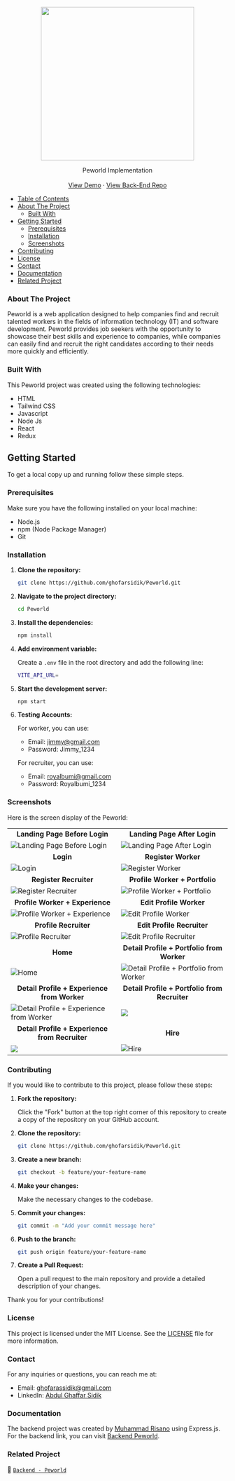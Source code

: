 <br />
  <div align="center">
    <a href="https://github.com/ghofarsidik/Peworld">
      <img src="https://github.com/ghofarsidik/Peworld/blob/65f3d7f14e2bc24f66753f9b14f50830ce7c0f2c/src/components/images/logo/logo.png" width="350"/>
  </a>

  <p align="center">
    Peworld Implementation
    <br />
    <br />
   <a href="https://peword-ags.netlify.app/" target="_blank">View Demo</a>
    ·
    <a href="https://github.com/ghofarsidik/Be_Peworld.git" target="_blank">View Back-End Repo</a>
  </p>
  </div>

- [Table of Contents](#table-of-contents)
- [About The Project](#about-the-project)
  - [Built With](#built-with)
- [Getting Started](#getting-started)
  - [Prerequisites](#prerequisites)
  - [Installation](#installation)
  - [Screenshots](#screenshots)
- [Contributing](#contributing)
- [License](#license)
- [Contact](#contact)
- [Documentation](#documentation)
- [Related Project](#related-project)

### About The Project

Peworld is a web application designed to help companies find and recruit talented workers in the fields of information technology (IT) and software development. Peworld provides job seekers with the opportunity to showcase their best skills and experience to companies, while companies can easily find and recruit the right candidates according to their needs more quickly and efficiently.

### Built With

This Peworld project was created using the following technologies:

- HTML
- Tailwind CSS
- Javascript 
- Node Js
- React
- Redux

## Getting Started

To get a local copy up and running follow these simple steps.

### Prerequisites

Make sure you have the following installed on your local machine:

- Node.js
- npm (Node Package Manager)
- Git

### Installation

1. **Clone the repository:**

   ```sh
   git clone https://github.com/ghofarsidik/Peworld.git
   ```

2. **Navigate to the project directory:**

   ```sh
   cd Peworld
   ```

3. **Install the dependencies:**

   ```sh
   npm install
   ```

4. **Add environment variable:**

   Create a `.env` file in the root directory and add the following line:

   ```sh
   VITE_API_URL=
   ```

5. **Start the development server:**

   ```sh
   npm start
   ```

6. **Testing Accounts:**

   For worker, you can use:
   - Email: jimmy@gmail.com
   - Password: Jimmy_1234

   For recruiter, you can use:
   - Email: royalbumi@gmail.com
   - Password: Royalbumi_1234



### Screenshots

Here is the screen display of the Peworld:

<table style="width: 100%;">
  <tr>
    <td style="width: 50%; text-align: center;"><strong>Landing Page Before Login</strong></td>
    <td style="width: 50%; text-align: center;"><strong>Landing Page After Login</strong></td>
  </tr>
  <tr>
    <td style="width: 50%;">
      <!-- <details>
        <summary style="text-align: left; vertical-align: top;">Show/Hide Image</summary>
        <br> -->
        <img src="https://github.com/ghofarsidik/Peworld/blob/0c0ccdfe1eef842c81062ed8a3a3c531ce88a84f/src/components/images/screenshot/Landing%20Page%20before%20Login.png" alt="Landing Page Before Login">
      <!-- </details> -->
    </td>
    <td style="width: 50%;">
      <!-- <details>
        <summary style="text-align: left; vertical-align: top;">Show/Hide Image</summary>
        <br> -->
        <img src="https://github.com/ghofarsidik/Peworld/blob/0c0ccdfe1eef842c81062ed8a3a3c531ce88a84f/src/components/images/screenshot/landing%20Page%20After%20login.png" alt="Landing Page After Login">
      <!-- </details> -->
    </td>
  </tr>
  <tr>
    <td style="width: 50%; text-align: center;"><strong>Login</strong></td>
    <td style="width: 50%; text-align: center;"><strong>Register Worker</strong></td>
  </tr>
  <tr>
    <td style="width: 50%;">
      <!-- <details>
        <summary style="text-align: left; vertical-align: top;">Show/Hide Image</summary>
        <br> -->
        <img src="https://github.com/ghofarsidik/Peworld/blob/0c0ccdfe1eef842c81062ed8a3a3c531ce88a84f/src/components/images/screenshot/Login.png" alt="Login">
      <!-- </details> -->
    </td>
    <td style="width: 50%;">
      <!-- <details>
        <summary style="text-align: left; vertical-align: top;">Show/Hide Image</summary>
        <br> -->
        <img src="https://github.com/ghofarsidik/Peworld/blob/0c0ccdfe1eef842c81062ed8a3a3c531ce88a84f/src/components/images/screenshot/Register%20Worker.png" alt="Register Worker">
      <!-- </details> -->
    </td>
  </tr>
  <tr>
    <td style="width: 50%; text-align: center;"><strong>Register Recruiter</strong></td>
    <td style="width: 50%; text-align: center;"><strong>Profile Worker + Portfolio</strong></td>
  </tr>
  <tr>
    <td style="width: 50%;">
      <!-- <details>
        <summary style="text-align: left; vertical-align: top;">Show/Hide Image</summary>
        <br> -->
        <img src="https://github.com/ghofarsidik/Peworld/blob/0c0ccdfe1eef842c81062ed8a3a3c531ce88a84f/src/components/images/screenshot/Register%20Recruiter.png" alt="Register Recruiter">
      <!-- </details> -->
    </td>
    <td style="width: 50%;">
      <!-- <details>
        <summary style="text-align: left; vertical-align: top;">Show/Hide Image</summary>
        <br> -->
        <img src="https://github.com/ghofarsidik/Peworld/blob/0c0ccdfe1eef842c81062ed8a3a3c531ce88a84f/src/components/images/screenshot/profile%20worker%20%2B%20portofolio.png" alt="Profile Worker + Portfolio">
      <!-- </details> -->
    </td>
  </tr>
  <tr>
    <td style="width: 50%; text-align: center;"><strong>Profile Worker + Experience</strong></td>
    <td style="width: 50%; text-align: center;"><strong>Edit Profile Worker</strong></td>
  </tr>
  <tr>
    <td style="width: 50%;">
      <!-- <details>
        <summary style="text-align: left; vertical-align: top;">Show/Hide Image</summary>
        <br> -->
        <img src="https://github.com/ghofarsidik/Peworld/blob/0c0ccdfe1eef842c81062ed8a3a3c531ce88a84f/src/components/images/screenshot/profile%20worker%20%2B%20experience.png" alt="Profile Worker + Experience">
      <!-- </details> -->
    </td>
    <td style="width: 50%;">
      <!-- <details>
        <summary style="text-align: left; vertical-align: top;">Show/Hide Image</summary>
        <br> -->
        <img src="https://github.com/ghofarsidik/Peworld/blob/0c0ccdfe1eef842c81062ed8a3a3c531ce88a84f/src/components/images/screenshot/edit%20profile%20worker.png" alt="Edit Profile Worker">
      <!-- </details> -->
    </td>
  </tr>
  <tr>
    <td style="width: 50%; text-align: center;"><strong>Profile Recruiter</strong></td>
    <td style="width: 50%; text-align: center;"><strong>Edit Profile Recruiter</strong></td>
  </tr>
  <tr>
    <td style="width: 50%;">
      <!-- <details>
        <summary style="text-align: left; vertical-align: top;">Show/Hide Image</summary>
        <br> -->
        <img src="https://github.com/ghofarsidik/Peworld/blob/dd88a1901df562f06e8be973ff39845041643373/src/components/images/screenshot/profile%20recruiter%202.png" alt="Profile Recruiter">
      <!-- </details> -->
    </td>
    <td style="width: 50%;">
      <!-- <details>
        <summary style="text-align: left; vertical-align: top;">Show/Hide Image</summary>
        <br> -->
        <img src="https://github.com/ghofarsidik/Peworld/blob/0c0ccdfe1eef842c81062ed8a3a3c531ce88a84f/src/components/images/screenshot/edit%20profile%20recruiter.png" alt="Edit Profile Recruiter">
      <!-- </details> -->
    </td>
  </tr>
  <tr>
    <td style="width: 50%; text-align: center;"><strong>Home</strong></td>
    <td style="width: 50%; text-align: center;"><strong>Detail Profile + Portfolio from Worker</strong></td>
  </tr>
  <tr>
    <td style="width: 50%;">
      <!-- <details>
        <summary style="text-align: left; vertical-align: top;">Show/Hide Image</summary>
        <br> -->
        <img src="https://github.com/ghofarsidik/Peworld/blob/0c0ccdfe1eef842c81062ed8a3a3c531ce88a84f/src/components/images/screenshot/Home.png" alt="Home">
      <!-- </details> -->
    </td>
    <td style="width: 50%;">
      <!-- <details>
        <summary style="text-align: left; vertical-align: top;">Show/Hide Image</summary>
        <br> -->
        <img src="https://github.com/ghofarsidik/Peworld/blob/0c0ccdfe1eef842c81062ed8a3a3c531ce88a84f/src/components/images/screenshot/detail%20profile%20and%20portofolio%20from%20worker.png" alt="Detail Profile + Portfolio from Worker">
      <!-- </details> -->
    </td>
  </tr>
  <tr>
    <td style="width: 50%; text-align: center;"><strong>Detail Profile + Experience from Worker</strong></td>
    <td style="width: 50%; text-align: center;"><strong>Detail Profile + Portfolio from Recruiter</strong></td>
  </tr>
  <tr>
    <td style="width: 50%;">
      <!-- <details>
        <summary style="text-align: left; vertical-align: top;">Show/Hide Image</summary>
        <br> -->
        <img src="https://github.com/ghofarsidik/Peworld/blob/0c0ccdfe1eef842c81062ed8a3a3c531ce88a84f/src/components/images/screenshot/detail%20profile%20and%20experience%20from%20worker.png" alt="Detail Profile + Experience from Worker">
      <!-- </details> -->
    </td>
    <td style="width: 50%;">
      <!-- <details>
        <summary style="text-align: left; vertical-align: top;">Show/Hide Image</summary>
        <br> -->
        <img src="https://github.com/ghofarsidik/Peworld/blob/0c0ccdfe1eef842c81062ed8a3a3c531ce88a84f/src/components/images/screenshot/detail%20profile%20%2B%20portofolio%20from%20recruiter.png">
      <!-- </details> -->
    </td>
  </tr>
  <tr>
    <td style="width: 50%; text-align: center;"><strong>Detail Profile + Experience from Recruiter</strong></td>
    <td style="width: 50%; text-align: center;"><strong>Hire</strong></td>
  </tr>
  <tr>
    <td style="width: 50%;">
      <!-- <details>
        <summary style="text-align: left; vertical-align: top;">Show/Hide Image</summary>
        <br> -->
        <img src="https://github.com/ghofarsidik/Peworld/blob/0c0ccdfe1eef842c81062ed8a3a3c531ce88a84f/src/components/images/screenshot/detail%20profile%20%2B%20experience%20from%20recruiter.png">
      <!-- </details> -->
    </td>
    <td style="width: 50%;">
      <!-- <details>
        <summary style="text-align: left; vertical-align: top;">Show/Hide Image</summary>
        <br> -->
        <img src="https://github.com/ghofarsidik/Peworld/blob/0c0ccdfe1eef842c81062ed8a3a3c531ce88a84f/src/components/images/screenshot/hire.png" alt="Hire">
      <!-- </details> -->
    </td>
  </tr>
</table>

### Contributing

If you would like to contribute to this project, please follow these steps:

1. **Fork the repository:**

   Click the "Fork" button at the top right corner of this repository to create a copy of the repository on your GitHub account.

2. **Clone the repository:**

   ```sh
   git clone https://github.com/ghofarsidik/Peworld.git
   ```

3. **Create a new branch:**

   ```sh
   git checkout -b feature/your-feature-name
   ```

4. **Make your changes:**

   Make the necessary changes to the codebase.

5. **Commit your changes:**

   ```sh
   git commit -m "Add your commit message here"
   ```

6. **Push to the branch:**

   ```sh
   git push origin feature/your-feature-name
   ```

7. **Create a Pull Request:**

   Open a pull request to the main repository and provide a detailed description of your changes.

Thank you for your contributions!


### License

This project is licensed under the MIT License. See the [LICENSE](LICENSE) file for more information.


### Contact

For any inquiries or questions, you can reach me at:

- Email: [ghofarassidik@gmail.com](mailto:ghofarassidik@gmail.com)
- LinkedIn: [Abdul Ghaffar Sidik](https://www.linkedin.com/in/abdul-ghaffar-sidik/)


### Documentation

The backend project was created by [Muhammad Risano](https://github.com/muhammadrisano) using Express.js. For the backend link, you can visit [Backend Peworld](https://github.com/ghofarsidik/Be_Peworld).


### Related Project
:rocket: [`Backend - Peworld`](https://github.com/ghofarsidik/Be_Peworld)